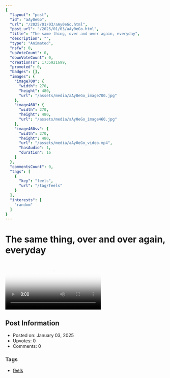 ```yaml
---
{
  "layout": "post",
  "id": "aAy0eGo",
  "url": "/2025/01/03/aAy0eGo.html",
  "post_url": "/2025/01/03/aAy0eGo.html",
  "title": "The same thing, over and over again, everyday",
  "description": "",
  "type": "Animated",
  "nsfw": 0,
  "upVoteCount": 0,
  "downVoteCount": 0,
  "creationTs": 1735921699,
  "promoted": 0,
  "badges": [],
  "images": {
    "image700": {
      "width": 270,
      "height": 480,
      "url": "/assets/media/aAy0eGo_image700.jpg"
    },
    "image460": {
      "width": 270,
      "height": 480,
      "url": "/assets/media/aAy0eGo_image460.jpg"
    },
    "image460sv": {
      "width": 270,
      "height": 480,
      "url": "/assets/media/aAy0eGo_video.mp4",
      "hasAudio": 1,
      "duration": 16
    }
  },
  "commentsCount": 0,
  "tags": [
    {
      "key": "feels",
      "url": "/tag/feels"
    }
  ],
  "interests": [
    "random"
  ]
}
---
```


# The same thing, over and over again, everyday

<video controls playsinline loop poster="/assets/media/aAy0eGo_image460.jpg">
  <source src="/assets/media/aAy0eGo_video.mp4" type="video/mp4">
  Your browser does not support the video tag.
</video>

## Post Information

- Posted on: January 03, 2025
- Upvotes: 0
- Comments: 0

### Tags

- [feels](/tag/feels)

